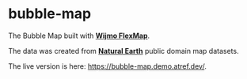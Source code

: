 # bubble-map
The Bubble Map built with **[Wijmo FlexMap](https://www.grapecity.com/wijmo/flexmap-javascript-map-charting-components)**.

The data was created from **[Natural Earth](https://www.naturalearthdata.com/)** public domain map datasets.

The live version is here: https://bubble-map.demo.atref.dev/.
